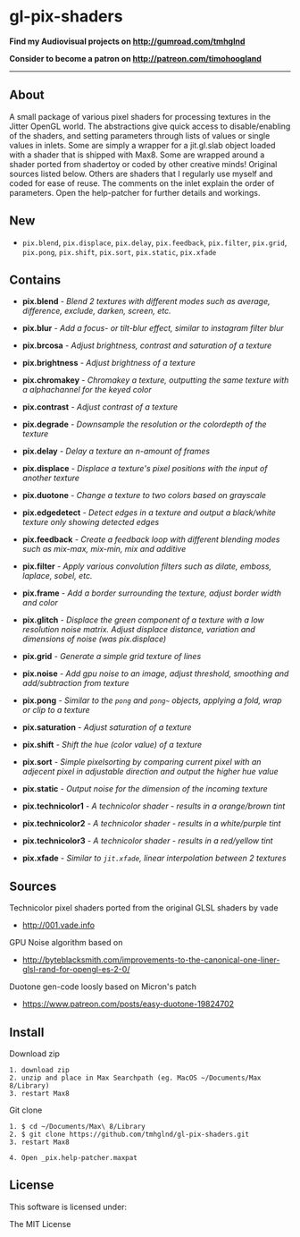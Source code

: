 # gl-pix-shaders

**Find my Audiovisual projects on http://gumroad.com/tmhglnd**

**Consider to become a patron on http://patreon.com/timohoogland**

---

## About

A small package of various pixel shaders for processing textures in the Jitter OpenGL world. The abstractions give quick access to disable/enabling of the shaders, and setting parameters through lists of values or single values in inlets. Some are simply a wrapper for a jit.gl.slab object loaded with a shader that is shipped with Max8. Some are wrapped around a shader ported from shadertoy or coded by other creative minds! Original sources listed below. Others are shaders that I regularly use myself and coded for ease of reuse. The comments on the inlet explain the order of parameters. Open the help-patcher for further details and workings.

## New

- `pix.blend`, `pix.displace`, `pix.delay`, `pix.feedback`, `pix.filter`, `pix.grid`, `pix.pong`, `pix.shift`, `pix.sort`, `pix.static`, `pix.xfade`

## Contains

- **pix.blend** - *Blend 2 textures with different modes such as average, difference, exclude, darken, screen, etc.*

- **pix.blur** - *Add a focus- or tilt-blur effect, similar to instagram filter blur*

- **pix.brcosa** - *Adjust brightness, contrast and saturation of a texture*

- **pix.brightness** - *Adjust brightness of a texture*

- **pix.chromakey** - *Chromakey a texture, outputting the same texture with a alphachannel for the keyed color*

- **pix.contrast** - *Adjust contrast of a texture*

- **pix.degrade** - *Downsample the resolution or the colordepth of the texture*

- **pix.delay** - *Delay a texture an n-amount of frames*

- **pix.displace** - *Displace a texture's pixel positions with the input of another texture*

- **pix.duotone** - *Change a texture to two colors based on grayscale*

- **pix.edgedetect** - *Detect edges in a texture and output a black/white texture only showing detected edges*

- **pix.feedback** - *Create a feedback loop with different blending modes such as mix-max, mix-min, mix and additive*

- **pix.filter** - *Apply various convolution filters such as dilate, emboss, laplace, sobel, etc.*

- **pix.frame** - *Add a border surrounding the texture, adjust border width and color*

- **pix.glitch** - *Displace the green component of a texture with a low resolution noise matrix. Adjust displace distance, variation and dimensions of noise (was pix.displace)*

- **pix.grid** - *Generate a simple grid texture of lines*

- **pix.noise** - *Add gpu noise to an image, adjust threshold, smoothing and add/subtraction from texture*

- **pix.pong** - *Similar to the `pong` and `pong~` objects, applying a fold, wrap or clip to a texture*

- **pix.saturation** - *Adjust saturation of a texture*

- **pix.shift** - *Shift the hue (color value) of a texture*

- **pix.sort** - *Simple pixelsorting by comparing current pixel with an adjecent pixel in adjustable direction and output the higher hue value* 

- **pix.static** - *Output noise for the dimension of the incoming texture*

- **pix.technicolor1** - *A technicolor shader - results in a orange/brown tint*

- **pix.technicolor2** - *A technicolor shader - results in a white/purple tint*

- **pix.technicolor3** - *A technicolor shader - results in a red/yellow tint*

- **pix.xfade** - *Similar to `jit.xfade`, linear interpolation between 2 textures*

## Sources

Technicolor pixel shaders ported from the original GLSL shaders by vade

- http://001.vade.info

GPU Noise algorithm based on 

- http://byteblacksmith.com/improvements-to-the-canonical-one-liner-glsl-rand-for-opengl-es-2-0/

Duotone gen-code loosly based on Micron's patch

- https://www.patreon.com/posts/easy-duotone-19824702

## Install

Download zip
```
1. download zip
2. unzip and place in Max Searchpath (eg. MacOS ~/Documents/Max 8/Library)
3. restart Max8
```
Git clone
```
1. $ cd ~/Documents/Max\ 8/Library
2. $ git clone https://github.com/tmhglnd/gl-pix-shaders.git
3. restart Max8
```
```
4. Open _pix.help-patcher.maxpat
```
## License

This software is licensed under:

The MIT License
